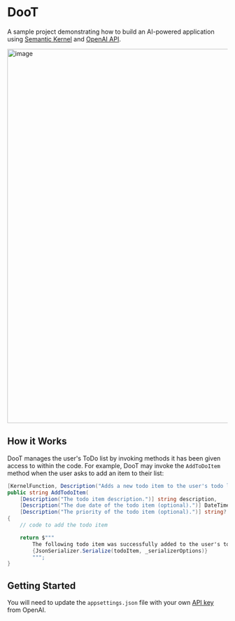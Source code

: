# DooT

A sample project demonstrating how to build an AI-powered application using [Semantic Kernel](https://github.com/microsoft/semantic-kernel) and [OpenAI API](https://platform.openai.com/docs/introduction).

<img width="854" alt="image" src="https://github.com/erinnmclaughlin/DooT/assets/22223146/688ebdd6-f37b-4d49-b9a4-ee866e237b53">

## How it Works
DooT manages the user's ToDo list by invoking methods it has been given access to within the code. For example, DooT may invoke the `AddToDoItem` method when the user asks to add an item to their list:
```cs
[KernelFunction, Description("Adds a new todo item to the user's todo list.")]
public string AddTodoItem(
    [Description("The todo item description.")] string description,
    [Description("The due date of the todo item (optional).")] DateTime? dueDate = null,
    [Description("The priority of the todo item (optional).")] string? priority = null)
{
    // code to add the todo item

    return $"""
        The following todo item was successfully added to the user's todo list:
        {JsonSerializer.Serialize(todoItem, _serializerOptions)}
        """;
}
```

## Getting Started
You will need to update the `appsettings.json` file with your own [API key](https://platform.openai.com/api-keys) from OpenAI.
